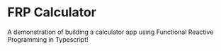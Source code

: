 # FRP Calculator
 A demonstration of building a calculator app using Functional Reactive Programming in Typescript!

